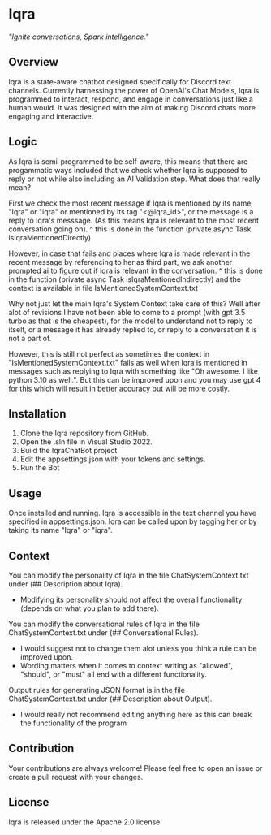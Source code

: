 # Iqra

_"Ignite conversations, Spark intelligence."_

## Overview

Iqra is a state-aware chatbot designed specifically for Discord text channels. Currently harnessing the power of OpenAI's Chat Models, Iqra is programmed to interact, respond, and engage in conversations just like a human would. It was designed with the aim of making Discord chats more engaging and interactive.

## Logic

As Iqra is semi-programmed to be self-aware, this means that there are progammatic ways included that we check whether Iqra is supposed to reply or not while also including an AI Validation step.
What does that really mean?

First we check the most recent message if Iqra is mentioned by its name, "Iqra" or "iqra" or mentioned by its tag "<@iqra_id>", or the message is a reply to Iqra's messsage. (As this means Iqra is relevant to the most recent conversation going on).
^ this is done in the function (private async Task<bool> isIqraMentionedDirectly)

However, in case that fails and places where Iqra is made relevant in the recent message by referencing to her as third part, we ask another prompted ai to figure out if iqra is relevant in the conversation.
^ this is done in the function (private async Task<bool> isIqraMentionedIndirectly) and the context is available in file IsMentionedSystemContext.txt

Why not just let the main Iqra's System Context take care of this?
Well after alot of revisions I have not been able to come to a prompt (with gpt 3.5 turbo as that is the cheapest), for the model to understand not to reply to itself, or a message it has already replied to, or reply to a conversation it is not a part of.

However, this is still not perfect as sometimes the context in "IsMentionedSystemContext.txt" fails as well when Iqra is mentioned in messages such as replying to Iqra with something like "Oh awesome. I like python 3.10 as well.". But this can be improved upon and you may use gpt 4 for this which will result in better accuracy but will be more costly.

## Installation

1. Clone the Iqra repository from GitHub.
2. Open the .sln file in Visual Studio 2022.
3. Build the IqraChatBot project
4. Edit the appsettings.json with your tokens and settings.
5. Run the Bot

## Usage

Once installed and running.
Iqra is accessible in the text channel you have specified in appsettings.json.
Iqra can be called upon by tagging her or by taking its name "Iqra" or "iqra".

## Context

You can modify the personality of Iqra in the file ChatSystemContext.txt under (## Description about Iqra).
- Modifying its personality should not affect the overall functionality (depends on what you plan to add there).

You can modify the conversational rules of Iqra in the file ChatSystemContext.txt under (## Conversational Rules).
- I would suggest not to change them alot unless you think a rule can be improved upon.
- Wording matters when it comes to context writing as "allowed", "should", or "must" all end with a different functionality.

Output rules for generating JSON format is in the file ChatSystemContext.txt under (## Description about Output).
- I would really not recommend editing anything here as this can break the functionality of the program

## Contribution

Your contributions are always welcome! Please feel free to open an issue or create a pull request with your changes.

## License

Iqra is released under the Apache 2.0 license.

